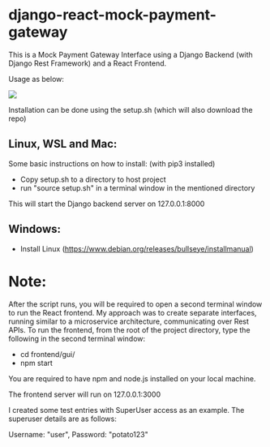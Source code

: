 # django-react-mock-payment-gateway

This is a Mock Payment Gateway Interface using a Django Backend (with Django Rest Framework) and a React Frontend.

Usage as below:

![](usage.gif)


Installation can be done using the setup.sh (which will also download the repo)

## Linux, WSL and Mac:
Some basic instructions on how to install: (with pip3 installed)
- Copy setup.sh to a directory to host project
- run "source setup.sh" in a terminal window in the mentioned directory

This will start the Django backend server on 127.0.0.1:8000

## Windows:
- Install Linux (https://www.debian.org/releases/bullseye/installmanual)

# Note:
After the script runs, you will be required to open a second terminal window to run the React frontend. My approach was to create separate interfaces, running similar to a microservice architecture, communicating over Rest APIs.
To run the frontend, from the root of the project directory, type the following in the second terminal window:

- cd frontend/gui/
- npm start

You are required to have npm and node.js installed on your local machine.

The frontend server will run on 127.0.0.1:3000

I created some test entries with SuperUser access as an example. The superuser details are as follows:

Username: "user", Password: "potato123"
